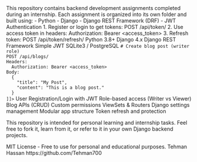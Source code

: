 <?xml version="1.0" encoding="UTF-8"?>
<readme>
  <title>Internship Assignments - Backend (Python, Django, DRF)</title>
  <description>
    This repository contains backend development assignments completed during an internship. Each assignment is organized into its own folder and built using:
    - Python
    - Django
    - Django REST Framework (DRF)
    - JWT Authentication
  </description>

  <folderStructure>
    <![CDATA[
    Internship_Assignments_Backend/
    ├── Assignment_1/
    │   ├── manage.py
    │   └── ...
    ├── Assignment_2/
    │   ├── manage.py
    │   └── ...
    ├── Assignment_3/
    │   └── ...
    └── README.md
    ]]>
  </folderStructure>

  <runInstructions>
    <![CDATA[
    1. Open terminal or command prompt.
    2. Navigate into the specific assignment folder:
       cd Assignment_1
    3. (Optional) Create and activate a virtual environment:
       python -m venv venv
       source venv/bin/activate   # Or venv\Scripts\activate on Windows
    4. Install dependencies:
       pip install -r requirements.txt
    5. Run the server:
       python manage.py runserver
    ]]>
  </runInstructions>

  <jwtAuthentication>
    <flow>
      <step>1. Register or login to get tokens: POST /api/token/</step>
      <step>2. Use access token in headers: Authorization: Bearer &lt;access_token&gt;</step>
      <step>3. Refresh token: POST /api/token/refresh/</step>
    </flow>
  </jwtAuthentication>

  <technologies>
    <item>Python 3.8+</item>
    <item>Django 4.x</item>
    <item>Django REST Framework</item>
    <item>Simple JWT</item>
    <item>SQLite3 / PostgreSQL</item>
  </technologies>

  <apiUsage>
    <![CDATA[
    # Get public blog posts
    GET /api/blogs/

    # Create blog post (writer role)
    POST /api/blogs/
    Headers:
      Authorization: Bearer <access_token>
    Body:
      {
        "title": "My Post",
        "content": "This is a blog post."
      }
    ]]>
  </apiUsage>

  <venv>
    <![CDATA[
    python -m venv venv
    source venv/bin/activate
    pip install -r requirements.txt
    ]]>
  </venv>

  <assignmentsCovered>
    <topic>User Registration/Login with JWT</topic>
    <topic>Role-based access (Writer vs Viewer)</topic>
    <topic>Blog APIs (CRUD)</topic>
    <topic>Custom permissions</topic>
    <topic>ViewSets & Routers</topic>
    <topic>Django settings management</topic>
    <topic>Modular app structure</topic>
    <topic>Token refresh and protection</topic>
  </assignmentsCovered>

  <contribution>This repository is intended for personal learning and internship tasks. Feel free to fork it, learn from it, or refer to it in your own Django backend projects.</contribution>

  <license>
    MIT License - Free to use for personal and educational purposes.
  </license>

  <author>
    <name>Tehman Hassan</name>
    <github>https://github.com/Tehman700</github>
  </author>
</readme>
